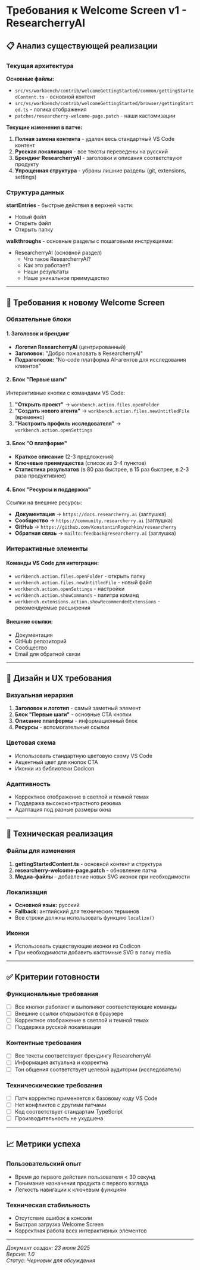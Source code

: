 # Требования к Welcome Screen v1 - ResearcherryAI

## 📋 Анализ существующей реализации

### Текущая архитектура

**Основные файлы:**
- `src/vs/workbench/contrib/welcomeGettingStarted/common/gettingStartedContent.ts` - основной контент
- `src/vs/workbench/contrib/welcomeGettingStarted/browser/gettingStarted.ts` - логика отображения
- `patches/researcherry-welcome-page.patch` - наши кастомизации

**Текущие изменения в патче:**
1. **Полная замена контента** - удален весь стандартный VS Code контент
2. **Русская локализация** - все тексты переведены на русский
3. **Брендинг ResearcherryAI** - заголовки и описания соответствуют продукту
4. **Упрощенная структура** - убраны лишние разделы (git, extensions, settings)

### Структура данных

**startEntries** - быстрые действия в верхней части:
- Новый файл
- Открыть файл
- Открыть папку

**walkthroughs** - основные разделы с пошаговыми инструкциями:
- ResearcherryAI (основной раздел)
  - Что такое ResearcherryAI?
  - Как это работает?
  - Наши результаты
  - Наше уникальное преимущество

---

## 🎯 Требования к новому Welcome Screen

### Обязательные блоки

#### 1. **Заголовок и брендинг**
- **Логотип ResearcherryAI** (центрированный)
- **Заголовок:** "Добро пожаловать в ResearcherryAI"
- **Подзаголовок:** "No-code платформа AI-агентов для исследования клиентов"

#### 2. **Блок "Первые шаги"**
Интерактивные кнопки с командами VS Code:
1. **"Открыть проект"** → `workbench.action.files.openFolder`
2. **"Создать нового агента"** → `workbench.action.files.newUntitledFile` (временно)
3. **"Настроить профиль исследователя"** → `workbench.action.openSettings`

#### 3. **Блок "О платформе"**
- **Краткое описание** (2-3 предложения)
- **Ключевые преимущества** (список из 3-4 пунктов)
- **Статистика результатов** (в 80 раз быстрее, в 15 раз быстрее, в 2-3 раза продуктивнее)

#### 4. **Блок "Ресурсы и поддержка"**
Ссылки на внешние ресурсы:
- **Документация** → `https://docs.researcherry.ai` (заглушка)
- **Сообщество** → `https://community.researcherry.ai` (заглушка)
- **GitHub** → `https://github.com/KonstantinRogozhkin/researcherry`
- **Обратная связь** → `mailto:feedback@researcherry.ai` (заглушка)

### Интерактивные элементы

#### Команды VS Code для интеграции:
- `workbench.action.files.openFolder` - открыть папку
- `workbench.action.files.newUntitledFile` - новый файл
- `workbench.action.openSettings` - настройки
- `workbench.action.showCommands` - палитра команд
- `workbench.extensions.action.showRecommendedExtensions` - рекомендуемые расширения

#### Внешние ссылки:
- Документация
- GitHub репозиторий
- Сообщество
- Email для обратной связи

---

## 🎨 Дизайн и UX требования

### Визуальная иерархия
1. **Заголовок и логотип** - самый заметный элемент
2. **Блок "Первые шаги"** - основные CTA кнопки
3. **Описание платформы** - информационный блок
4. **Ресурсы** - вспомогательные ссылки

### Цветовая схема
- Использовать стандартную цветовую схему VS Code
- Акцентный цвет для кнопок CTA
- Иконки из библиотеки Codicon

### Адаптивность
- Корректное отображение в светлой и темной темах
- Поддержка высококонтрастного режима
- Адаптация под разные размеры окна

---

## 🔧 Техническая реализация

### Файлы для изменения
1. **gettingStartedContent.ts** - основной контент и структура
2. **researcherry-welcome-page.patch** - обновление патча
3. **Медиа-файлы** - добавление новых SVG иконок при необходимости

### Локализация
- **Основной язык:** русский
- **Fallback:** английский для технических терминов
- Все строки должны использовать функцию `localize()`

### Иконки
- Использовать существующие иконки из Codicon
- При необходимости добавить кастомные SVG в папку media

---

## ✅ Критерии готовности

### Функциональные требования
- [ ] Все кнопки работают и выполняют соответствующие команды
- [ ] Внешние ссылки открываются в браузере
- [ ] Корректное отображение в светлой и темной темах
- [ ] Поддержка русской локализации

### Контентные требования
- [ ] Все тексты соответствуют брендингу ResearcherryAI
- [ ] Информация актуальна и корректна
- [ ] Тон общения соответствует целевой аудитории (исследователи)

### Техническические требования
- [ ] Патч корректно применяется к базовому коду VS Code
- [ ] Нет конфликтов с другими патчами
- [ ] Код соответствует стандартам TypeScript
- [ ] Производительность не ухудшена

---

## 📈 Метрики успеха

### Пользовательский опыт
- Время до первого действия пользователя < 30 секунд
- Понимание назначения продукта с первого взгляда
- Легкость навигации к ключевым функциям

### Техническая стабильность
- Отсутствие ошибок в консоли
- Быстрая загрузка Welcome Screen
- Корректная работа всех интерактивных элементов

---

*Документ создан: 23 июля 2025*  
*Версия: 1.0*  
*Статус: Черновик для обсуждения*
